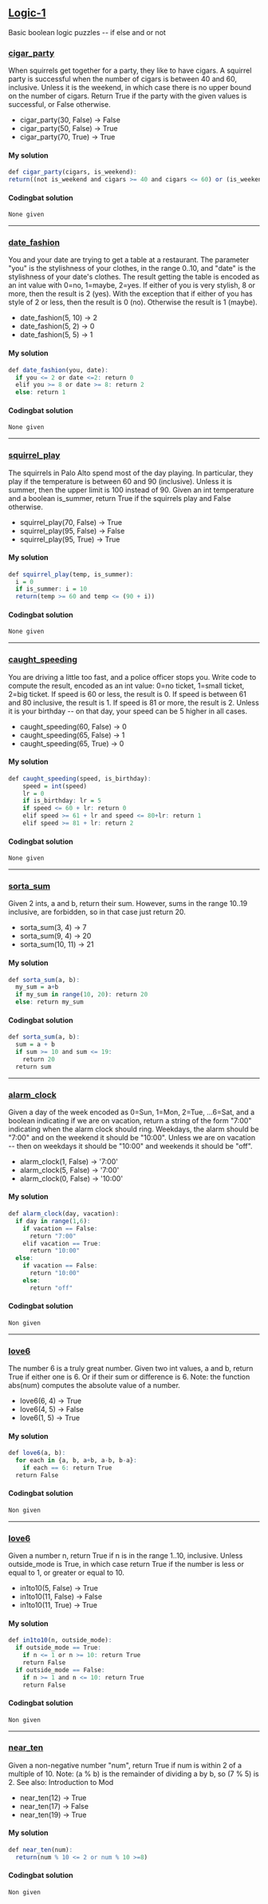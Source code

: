## [Logic-1](http://codingbat.com/python/Logic-1)
Basic boolean logic puzzles -- if else and or not

### [cigar_party](http://codingbat.com/prob/p195669)
When squirrels get together for a party, they like to have cigars. A squirrel party is successful when the number of cigars is between 40 and 60, inclusive. Unless it is the weekend, in which case there is no upper bound on the number of cigars. Return True if the party with the given values is successful, or False otherwise.
* cigar_party(30, False) → False
* cigar_party(50, False) → True
* cigar_party(70, True) → True

#### My solution
```r
def cigar_party(cigars, is_weekend):
return((not is_weekend and cigars >= 40 and cigars <= 60) or (is_weekend and cigars >= 40))
```
#### Codingbat solution
```r
None given
```

---

### [date_fashion](http://codingbat.com/prob/p129125)
You and your date are trying to get a table at a restaurant. The parameter "you" is the stylishness of your clothes, in the range 0..10, and "date" is the stylishness of your date's clothes. The result getting the table is encoded as an int value with 0=no, 1=maybe, 2=yes. If either of you is very stylish, 8 or more, then the result is 2 (yes). With the exception that if either of you has style of 2 or less, then the result is 0 (no). Otherwise the result is 1 (maybe).
* date_fashion(5, 10) → 2
* date_fashion(5, 2) → 0
* date_fashion(5, 5) → 1

#### My solution
```r
def date_fashion(you, date):
  if you <= 2 or date <=2: return 0
  elif you >= 8 or date >= 8: return 2
  else: return 1
```
#### Codingbat solution
```r
None given
```

---

### [squirrel_play](http://codingbat.com/prob/p135815)
The squirrels in Palo Alto spend most of the day playing. In particular, they play if the temperature is between 60 and 90 (inclusive). Unless it is summer, then the upper limit is 100 instead of 90. Given an int temperature and a boolean is_summer, return True if the squirrels play and False otherwise.
* squirrel_play(70, False) → True
* squirrel_play(95, False) → False
* squirrel_play(95, True) → True

#### My solution
```r
def squirrel_play(temp, is_summer):
  i = 0
  if is_summer: i = 10
  return(temp >= 60 and temp <= (90 + i))
```
#### Codingbat solution
```r
None given
```
---

### [caught_speeding](http://codingbat.com/prob/p137202)
You are driving a little too fast, and a police officer stops you. Write code to compute the result, encoded as an int value: 0=no ticket, 1=small ticket, 2=big ticket. If speed is 60 or less, the result is 0. If speed is between 61 and 80 inclusive, the result is 1. If speed is 81 or more, the result is 2. Unless it is your birthday -- on that day, your speed can be 5 higher in all cases.
* caught_speeding(60, False) → 0
* caught_speeding(65, False) → 1
* caught_speeding(65, True) → 0

#### My solution
```r
def caught_speeding(speed, is_birthday):
    speed = int(speed)
    lr = 0
    if is_birthday: lr = 5
    if speed <= 60 + lr: return 0
    elif speed >= 61 + lr and speed <= 80+lr: return 1
    elif speed >= 81 + lr: return 2
```
#### Codingbat solution
```r
None given
```

---

### [sorta_sum](http://codingbat.com/prob/p116620)
Given 2 ints, a and b, return their sum. However, sums in the range 10..19 inclusive, are forbidden, so in that case just return 20.
* sorta_sum(3, 4) → 7
* sorta_sum(9, 4) → 20
* sorta_sum(10, 11) → 21

#### My solution
```r
def sorta_sum(a, b):
  my_sum = a+b
  if my_sum in range(10, 20): return 20
  else: return my_sum
```
#### Codingbat solution
```r
def sorta_sum(a, b):
  sum = a + b
  if sum >= 10 and sum <= 19:
    return 20
  return sum
```

---

### [alarm_clock](http://codingbat.com/prob/p119867)
Given a day of the week encoded as 0=Sun, 1=Mon, 2=Tue, ...6=Sat, and a boolean indicating if we are on vacation, return a string of the form "7:00" indicating when the alarm clock should ring. Weekdays, the alarm should be "7:00" and on the weekend it should be "10:00". Unless we are on vacation -- then on weekdays it should be "10:00" and weekends it should be "off".
* alarm_clock(1, False) → '7:00'
* alarm_clock(5, False) → '7:00'
* alarm_clock(0, False) → '10:00'

#### My solution
```r
def alarm_clock(day, vacation):
  if day in range(1,6):
    if vacation == False:
      return "7:00"
    elif vacation == True:
      return "10:00"
  else:
    if vacation == False:
      return "10:00"
    else:
      return "off"
```
#### Codingbat solution
```r
Non given
```

---

### [love6](http://codingbat.com/prob/p100958)
The number 6 is a truly great number. Given two int values, a and b, return True if either one is 6. Or if their sum or difference is 6. Note: the function abs(num) computes the absolute value of a number.
* love6(6, 4) → True
* love6(4, 5) → False
* love6(1, 5) → True

#### My solution
```r
def love6(a, b):
  for each in {a, b, a+b, a-b, b-a}:
    if each == 6: return True
  return False
```
#### Codingbat solution
```r
Non given
```

---

### [love6](http://codingbat.com/prob/p158497)
Given a number n, return True if n is in the range 1..10, inclusive. Unless outside_mode is True, in which case return True if the number is less or equal to 1, or greater or equal to 10.
* in1to10(5, False) → True
* in1to10(11, False) → False
* in1to10(11, True) → True

#### My solution
```r
def in1to10(n, outside_mode):
  if outside_mode == True:
    if n <= 1 or n >= 10: return True
    return False
  if outside_mode == False:
    if n >= 1 and n <= 10: return True
    return False
```
#### Codingbat solution
```r
Non given
```

---

### [near_ten](http://codingbat.com/prob/p165321)
Given a non-negative number "num", return True if num is within 2 of a multiple of 10. Note: (a % b) is the remainder of dividing a by b, so (7 % 5) is 2. See also: Introduction to Mod
* near_ten(12) → True
* near_ten(17) → False
* near_ten(19) → True

#### My solution
```r
def near_ten(num):
  return(num % 10 <= 2 or num % 10 >=8)
```
#### Codingbat solution
```r
Non given
```
